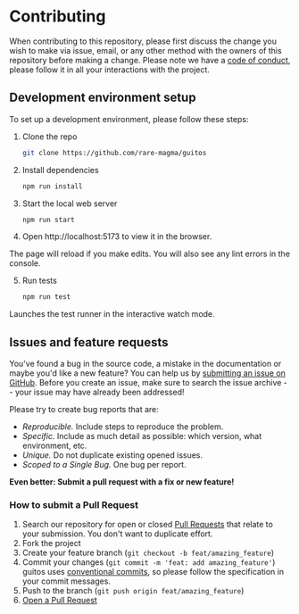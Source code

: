 # Contributing

When contributing to this repository, please first discuss the change you wish to make via issue, email, or any other method with the owners of this repository before making a change.
Please note we have a [code of conduct](docs/CODE_OF_CONDUCT.md), please follow it in all your interactions with the project.

## Development environment setup

To set up a development environment, please follow these steps:

1. Clone the repo

   ```sh
   git clone https://github.com/rare-magma/guitos
   ```

2. Install dependencies

   ```sh
   npm run install
   ```

3. Start the local web server

   ```sh
   npm run start
   ```

4. Open http://localhost:5173 to view it in the browser.

The page will reload if you make edits.
You will also see any lint errors in the console.

5. Run tests

   ```sh
   npm run test
   ```

Launches the test runner in the interactive watch mode.

## Issues and feature requests

You've found a bug in the source code, a mistake in the documentation or maybe you'd like a new feature? You can help us by [submitting an issue on GitHub](https://github.com/rare-magma/guitos/issues). Before you create an issue, make sure to search the issue archive -- your issue may have already been addressed!

Please try to create bug reports that are:

- _Reproducible._ Include steps to reproduce the problem.
- _Specific._ Include as much detail as possible: which version, what environment, etc.
- _Unique._ Do not duplicate existing opened issues.
- _Scoped to a Single Bug._ One bug per report.

**Even better: Submit a pull request with a fix or new feature!**

### How to submit a Pull Request

1. Search our repository for open or closed
   [Pull Requests](https://github.com/rare-magma/guitos/pulls)
   that relate to your submission. You don't want to duplicate effort.
2. Fork the project
3. Create your feature branch (`git checkout -b feat/amazing_feature`)
4. Commit your changes (`git commit -m 'feat: add amazing_feature'`) guitos uses [conventional commits](https://www.conventionalcommits.org), so please follow the specification in your commit messages.
5. Push to the branch (`git push origin feat/amazing_feature`)
6. [Open a Pull Request](https://github.com/rare-magma/guitos/compare?expand=1)
